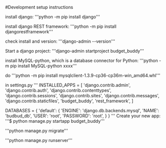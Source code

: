 #Development setup instructions

install django:
'''python -m pip install django'''

install django REST framework:
'''python -m pip install djangorestframework'''

check install and version:
'''django-admin --version'''

Start a django project:
'''django-admin startproject budget_buddy'''

install MySQL-python, which is a database connector for Python:
'''python -m pip install MySQL-python  xxxx'''

do
'''python -m pip install mysqlclient-1.3.9-cp36-cp36m-win_amd64.whl'''


in settings.py 
'''
INSTALLED_APPS = [
    'django.contrib.admin',
    'django.contrib.auth',
    'django.contrib.contenttypes',
    'django.contrib.sessions',
    'django.contrib.sites',
    'django.contrib.messages',
    'django.contrib.staticfiles',
    'budget_buddy',
	'rest_framework',
]

DATABASES = {
    'default': {
        'ENGINE': 'django.db.backends.mysql',
        'NAME': 'budbud_db',
        'USER': 'root',
        'PASSWORD': 'root',
    }
}
'''
Create your new app:
'''$ python manage.py startapp budget_buddy'''


'''python manage.py migrate'''


'''python manage.py runserver'''

